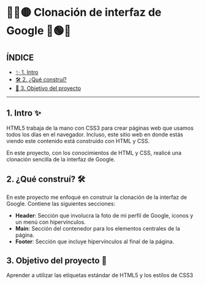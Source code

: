 # 🔵🔴🟡 Clonación de interfaz de Google 🔵🟢🔴

## ÍNDICE
* [✨ 1. Intro](https://github.com/SandraJGlez/ClonDeGoogle/blob/main/README.md#1-intro)
* [🛠 2. ¿Qué construí?](https://github.com/SandraJGlez/ClonDeGoogle/blob/main/README.md#2-qu%C3%A9-constru%C3%AD)
* [🎯 3. Objetivo del proyecto](https://github.com/SandraJGlez/ClonDeGoogle/blob/main/README.md#3-objetivo-del-proyecto)

****

## 1. Intro ✨
HTML5 trabaja de la mano con CSS3 para crear páginas web que usamos todos los días en el navegador. Incluso, este sitio web en donde estás viendo este contenido está construido con HTML y CSS.

En este proyecto, con los conocimientos de HTML y CSS, realicé una clonación sencilla de la interfaz de Google.

## 2. ¿Qué construí? 🛠 
En este proyecto me enfoqué en construir la clonación de la interfaz de Google. Contiene las siguientes secciones:

* **Header**: Sección que involucra la foto de mi perfil de Google, íconos y un menú con hipervínculos.
* **Main**: Sección del contenedor para los elementos centrales de la página.
* **Footer**: Sección que incluye hipervínculos al final de la página.

## 3. Objetivo del proyecto 🎯 
Aprender a utilizar las etiquetas estándar de HTML5 y los estilos de CSS3
